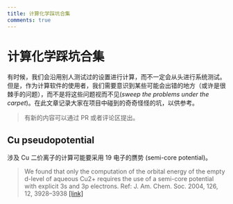 ```yaml
---
title: 计算化学踩坑合集
comments: true
---
```


# 计算化学踩坑合集

有时候，我们会沿用别人测试过的设置进行计算，而不一定会从头进行系统测试。但是，作为计算软件的使用者，我们需要意识到某些可能会出错的地方（或许是很棘手的问题），而不是将这些问题视而不见(_sweep the problems under the carpet_)。在此文章记录大家在项目中碰到的奇奇怪怪的坑，以供参考。

> 有新的内容可以通过 PR 或者评论区提出。

## Cu pseudopotential

涉及 Cu 二价离子的计算可能要采用 19 电子的赝势 (semi-core potential)。

> We found that only the computation of the orbital energy of the empty d-level of aqueous Cu2+ requires the use of a semi-core potential with explicit 3s and 3p electrons.
> Ref: J. Am. Chem. Soc. 2004, 126, 12, 3928–3938 [[link]](https://pubs.acs.org/doi/full/10.1021/ja0390754)

